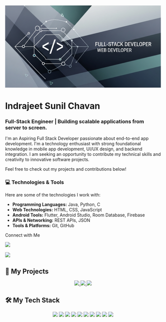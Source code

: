 <p align="center">
  <img src="banner.png">
</p>

# Indrajeet Sunil Chavan
### Full-Stack Engineer | Building scalable applications from server to screen.

I'm an Aspiring Full Stack Developer passionate about end-to-end app development. I'm a technology enthusiast with strong foundational knowledge in mobile app development, UI/UX design, and backend integration. I am seeking an opportunity to contribute my technical skills and creativity to innovative software projects.

Feel free to check out my projects and contributions below!

### 💻 Technologies & Tools

Here are some of the technologies I work with:

* **Programming Languages:** Java, Python, C
* **Web Technologies:** HTML, CSS, JavaScript
* **Android Tools:** Flutter, Android Studio, Room Database, Firebase
* **APIs & Networking:** REST APIs, JSON
* **Tools & Platforms:** Git, GitHub
  
Connect with Me

[<img src="https://img.shields.io/badge/LinkedIn-0077B5?style=for-the-badge&logo=linkedin&logoColor=white">](https://www.linkedin.com/in/indrachavan)

[<img src="https://img.shields.io/badge/Email-D14836?style=for-the-badge&logo=gmail&logoColor=white">](mailto:indrajeetchavan137@gmail.com)

## 🚀 My Projects

<p align="center">
  <a href="https://github.com/Indra2629/my-portfolio">
    <img src="https://github-readme-stats.vercel.app/api/pin/?username=Indra2629&repo=my-portfolio&theme=radical" />
  </a>
  <a href="https://github.com/Indra2629/Freshee-Cart-">
    <img src="https://github-readme-stats.vercel.app/api/pin/?username=Indra2629&repo=Freshee-Cart-&theme=radical" />
  </a>
  <a href="https://github.com/Indra2629/Indra2629">
    <img src="https://github-readme-stats.vercel.app/api/pin/?username=Indra2629&repo=Indra2629&theme=radical" />
  </a>
</p>

## 🛠 My Tech Stack

<p align="center">
  <img src="https://img.shields.io/badge/Java-ED8B00?style=for-the-badge&logo=openjdk&logoColor=white" />
  <img src="https://img.shields.io/badge/Python-3776AB?style=for-the-badge&logo=python&logoColor=white" />
  <img src="https://img.shields.io/badge/C-00599C?style=for-the-badge&logo=c&logoColor=white" />
  <img src="https://img.shields.io/badge/HTML5-E34F26?style=for-the-badge&logo=html5&logoColor=white" />
  <img src="https://img.shields.io/badge/CSS3-1572B6?style=for-the-badge&logo=css3&logoColor=white" />
  <img src="https://img.shields.io/badge/JavaScript-F7DF1E?style=for-the-badge&logo=javascript&logoColor=black" />
  <img src="https://img.shields.io/badge/Flutter-02569B?style=for-the-badge&logo=flutter&logoColor=white" />
  <img src="https://img.shields.io/badge/Firebase-FFCA28?style=for-the-badge&logo=firebase&logoColor=black" />
  <img src="https://img.shields.io/badge/MySQL-4479A1?style=for-the-badge&logo=mysql&logoColor=white" />
  <img src="https://img.shields.io/badge/Git-F05032?style=for-the-badge&logo=git&logoColor=white" />
</p>
